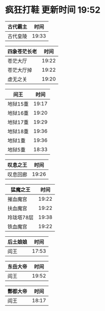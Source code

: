 # 疯狂打鞋 更新时间 19:52

| 古代霸主   | 时间    |
|--------|-------|
| 古代皇陵 | 19:33 |

| 四象苍茫长老   | 时间    |
|--------|-------|
| 苍茫大厅 | 19:22 |
| 苍茫大厅掉 | 19:22 |
| 虚无之关 | 19:20 |

| 间王   | 时间    |
|--------|-------|
| 地狱15重 | 19:17 |
| 地狱16重 | 19:20 |
| 地狱17重 | 19:29 |
| 地狱18重 | 19:36 |
| 地狱1重 | 19:36 |
| 地狱5重 | 18:33 |

| 叹息之王   | 时间    |
|--------|-------|
| 叹息回廊 | 19:26 |

| 猛魔之王   | 时间    |
|--------|-------|
| 摧血魔宫 | 19:22 |
| 扶血魔宫 | 19:22 |
| 玲珑塔78层 | 19:38 |
| 铁血魔宫 | 19:22 |

| 后土娘娘   | 时间    |
|--------|-------|
| 阎王 | 17:53 |

| 东岳大帝   | 时间    |
|--------|-------|
| 阎王 | 19:52 |

| 酆都大帝   | 时间    |
|--------|-------|
| 阎王 | 18:17 |
